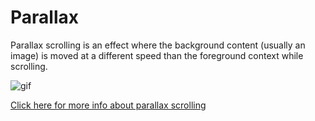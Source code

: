 # Parallax

Parallax scrolling is an effect where the background content (usually an image) is moved at a different speed than the foreground context while scrolling.

![gif](./travel-parallax.gif)

[Click here for more info about parallax scrolling](https://medium.com/@kswanie21/the-simplicity-of-parallax-82ff7896e43#.1d0ye1dap)
